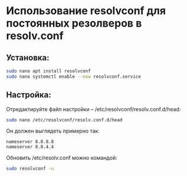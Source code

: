 # Использование resolvconf для постоянных резолверов в resolv.conf

## Установка:

```bash
sudo nano apt install resolvconf
sudo nano systemctl enable --now resolvconf.service
```

## Настройка:

Отредактируйте файл настройки – /etc/resolvconf/resolv.conf.d/head:

```bash
sudo nano /etc/resolvconf/resolv.conf.d/head
```

Он должен выглядеть примерно так:

```
nameserver 8.8.8.8
nameserver 8.8.4.4
```

Обновить /etc/resolv.conf можно командой:

```bash
sudo resolvconf -u
```
